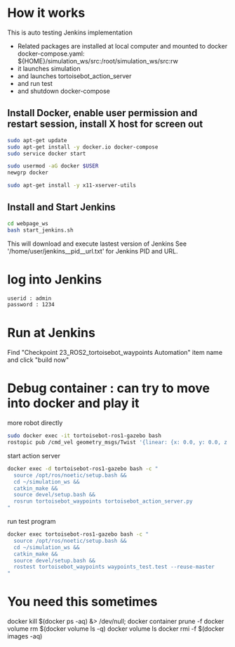 # How it works
This is auto testing Jenkins implementation
- Related packages are installed at local computer and mounted to docker
  docker-compose.yaml: ${HOME}/simulation_ws/src:/root/simulation_ws/src:rw
- it launches simulation
- and launches tortoisebot_action_server
- and run test
- and shutdown docker-compose

## Install Docker, enable user permission and restart session, install X host for screen out
```bash
sudo apt-get update
sudo apt-get install -y docker.io docker-compose
sudo service docker start

sudo usermod -aG docker $USER
newgrp docker

sudo apt-get install -y x11-xserver-utils
```
## Install and Start Jenkins
```bash
cd webpage_ws
bash start_jenkins.sh
```
This will download and execute lastest version of Jenkins
See '/home/user/jenkins__pid__url.txt' for Jenkins PID and URL.

# log into Jenkins
```bash
userid : admin
password : 1234
```

# Run at Jenkins
Find "Checkpoint 23_ROS2_tortoisebot_waypoints Automation" item name 
and click "build now"



# Debug container : can try to move into docker and play it
more robot directly
```bash
sudo docker exec -it tortoisebot-ros1-gazebo bash
rostopic pub /cmd_vel geometry_msgs/Twist '{linear: {x: 0.0, y: 0.0, z: 0.0}, angular: {x: 0.0,y: 0.0,z: 0.2}}'
```
start action server
```bash
docker exec -d tortoisebot-ros1-gazebo bash -c "
  source /opt/ros/noetic/setup.bash &&
  cd ~/simulation_ws &&
  catkin_make &&
  source devel/setup.bash &&
  rosrun tortoisebot_waypoints tortoisebot_action_server.py
"
```
run test program
```bash
docker exec tortoisebot-ros1-gazebo bash -c "
  source /opt/ros/noetic/setup.bash &&
  cd ~/simulation_ws &&
  catkin_make &&
  source devel/setup.bash &&
  rostest tortoisebot_waypoints waypoints_test.test --reuse-master
"
```

# You need this sometimes
docker kill $(docker ps -aq) &> /dev/null;
docker container prune -f
docker volume rm $(docker volume ls -q)
docker volume ls
docker rmi -f $(docker images -aq)